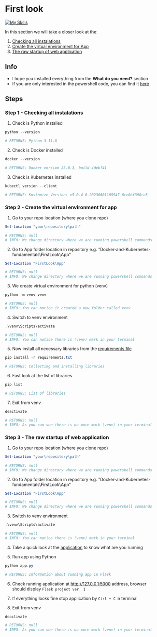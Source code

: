 # First look
[![My Skills](https://skillicons.dev/icons?i=python,flask,powershell,vscode)](https://skillicons.dev)

In this section we will take a closer look at the:
1. [Checking all instalations](#step-1---checking-all-instalations)
2. [Create the virtual environment for App](#step-2---create-the-virtual-environment-for-app)
3. [The raw startup of web application](#step-3---the-raw-startup-of-web-application)

## Info
* I hope you installed everything from the **What do you need?** section
* If you are only interested in the powershell code, you can find it [here](FirstLook.ps1)

## Steps

### Step 1 - Checking all instalations

1. Check is Python installed 

```powershell
python --version

# RETURNS: Python 3.11.8
```

2. Check is Docker installed

```powershell
docker --version

# RETURNS: Docker version 25.0.3, build 4debf41
```

3. Check is Kubernetes installed

```powershell
kubectl version --client

# RETURNS: Kustomize Version: v5.0.4-0.20230601165947-6ce0bf390ce3
```

### Step 2 - Create the virtual environment for app

1. Go to your repo location (where you clone repo)

```powershell
Set-Location "your\repository\path"

# RETURNS: null
# INFO: We change directory where we are running powershell commands
```

2. Go to App folder location in repository e.g. "Docker-and-Kubernetes-fundamentals\FirstLook\App"

```powershell
Set-Location "FirstLook\App"

# RETURNS: null
# INFO: We change directory where we are running powershell commands
```

3. We create virtual environment for python (venv)

```powershell
python -m venv venv

# RETURNS: null
# INFO: You can notice it created a new folder called venv
```

4. Switch to venv environment

```powershell
.\venv\Scripts\activate

# RETURNS: null
# INFO: You can notice there is (venv) mark in your terminal
```

5. Now install all necessary libraries from the [requirements file](App/requirements.txt)

```powershell
pip install -r requirements.txt

# RETURNS: Collecting and installing libraries
```

6. Fast look at the list of libraries

```powershell
pip list

# RETURNS: List of libraries
```

7. Exit from venv

```powershell
deactivate

# RETURNS: null
# INFO: As you can see there is no more mark (venv) in your terminal

```

### Step 3 - The raw startup of web application

1. Go to your repo location (where you clone repo)

```powershell
Set-Location "your\repository\path"

# RETURNS: null
# INFO: We change directory where we are running powershell commands
```

2. Go to App folder location in repository e.g. "Docker-and-Kubernetes-fundamentals\FirstLook\App"

```powershell
Set-Location "FirstLook\App"

# RETURNS: null
# INFO: We change directory where we are running powershell commands
```

3. Switch to venv environment

```powershell
.\venv\Scripts\activate

# RETURNS: null
# INFO: You can notice there is (venv) mark in your terminal
```

4. Take a quick look at the [application](App/app.py) to know what are you running

5. Run app using Python

```powershell
python app.py

# RETURNS: Information about running app in Flask
```

6. Check running application at http://127.0.0.1:5000 address, browser should display ```Flask project ver. 1```

7. If everything looks fine stop application by ```Ctrl + C``` in terminal

8. Exit from venv

```powershell
deactivate

# RETURNS: null
# INFO: As you can see there is no more mark (venv) in your terminal
```